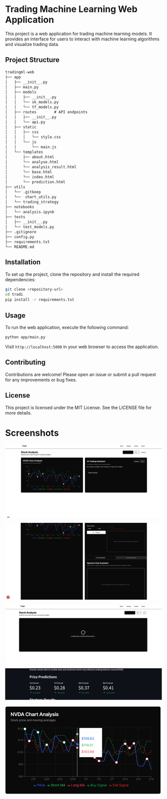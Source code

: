# Trading Machine Learning Web Application

This project is a web application for trading machine learning models. It provides an interface for users to interact with machine learning algorithms and visualize trading data.

## Project Structure

```
tradingml-web
├── app               
│   ├── __init__.py   
│   ├── main.py       
│   ├── models        
│   │   ├── __init__.py
│   │   └── sk_models.py
│   │   └── tf_models.py
│   ├── routes        # API endpoints
│   │   ├── __init__.py
│   │   └── api.py
│   ├── static        
│   │   ├── css
│   │   │   └── style.css
│   │   └── js
│   │       └── main.js
│   └── templates    
│       ├── about.html
│       └── analyse.html
│       └── analysis_result.html
│       └── base.html
│       └── index.html
│       └── prediction.html
├── utils             
│   └── .gitkeep
│   └──  chart_utils.py
│   └── trading_strategy
├── notebooks        
│   └── analysis.ipynb
├── tests             
│   ├── __init__.py
│   └── test_models.py
├── .gitignore       
├── config.py        
├── requirements.txt 
└── README.md         
```

## Installation

To set up the project, clone the repository and install the required dependencies:

```bash
git clone <repository-url>
cd tradi
pip install -r requirements.txt
```

## Usage

To run the web application, execute the following command:

```bash
python app/main.py
```

Visit `http://localhost:5000` in your web browser to access the application.

## Contributing

Contributions are welcome! Please open an issue or submit a pull request for any improvements or bug fixes.

## License

This project is licensed under the MIT License. See the LICENSE file for more details.
# Screenshots

![chat_analysis](<assets\chat_analysis.png>) 

![dashboard](<assets\dashboard.png>)

![loading](<assets\loading.png>)

![price_prediction](<assets\price_prediction.png>) 

![real_time](<assets\real_time.png>)
